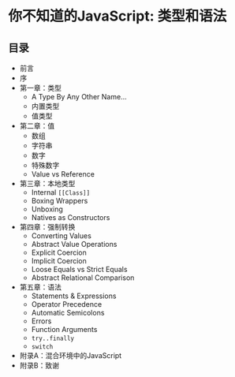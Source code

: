 # 你不知道的JavaScript: 类型和语法

## 目录

* 前言
* 序
* 第一章：类型
	* A Type By Any Other Name...
	* 内置类型
	* 值类型
* 第二章：值
	* 数组
	* 字符串
	* 数字
	* 特殊数字
	* Value vs Reference
* 第三章：本地类型
	* Internal `[[Class]]`
	* Boxing Wrappers
	* Unboxing
	* Natives as Constructors
* 第四章：强制转换
	* Converting Values
	* Abstract Value Operations
	* Explicit Coercion
	* Implicit Coercion
	* Loose Equals vs Strict Equals
	* Abstract Relational Comparison
* 第五章：语法
	* Statements & Expressions
	* Operator Precedence
	* Automatic Semicolons
	* Errors
	* Function Arguments
	* `try..finally`
	* `switch`
* 附录A：混合环境中的JavaScript
* 附录B：致谢

